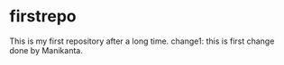 # firstrepo
This is my first repository after a long time.
change1: this is first change done by Manikanta.
